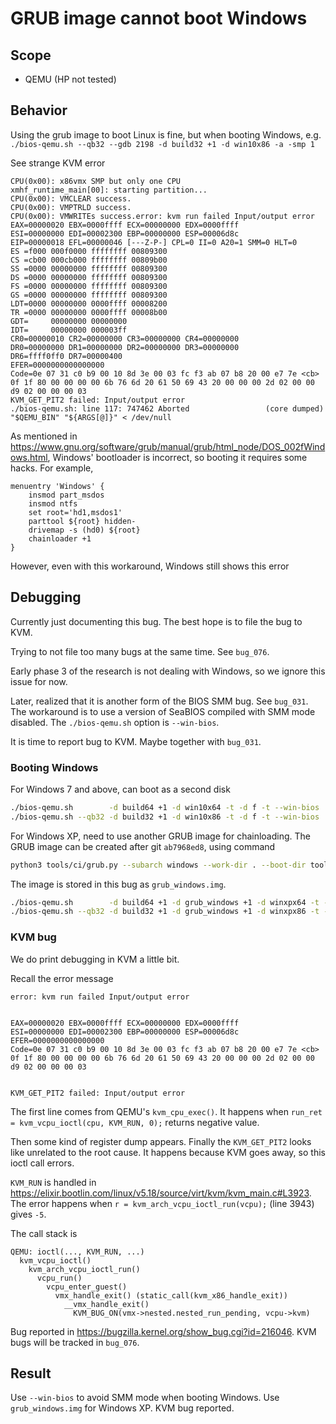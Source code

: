 # GRUB image cannot boot Windows

## Scope
* QEMU (HP not tested)

## Behavior
Using the grub image to boot Linux is fine, but when booting Windows, e.g.
`./bios-qemu.sh --qb32 --gdb 2198 -d build32 +1 -d win10x86 -a -smp 1`

See strange KVM error
```
CPU(0x00): x86vmx SMP but only one CPU
xmhf_runtime_main[00]: starting partition...
CPU(0x00): VMCLEAR success.
CPU(0x00): VMPTRLD success.
CPU(0x00): VMWRITEs success.error: kvm run failed Input/output error
EAX=00000020 EBX=0000ffff ECX=00000000 EDX=0000ffff
ESI=00000000 EDI=00002300 EBP=00000000 ESP=00006d8c
EIP=00000018 EFL=00000046 [---Z-P-] CPL=0 II=0 A20=1 SMM=0 HLT=0
ES =f000 000f0000 ffffffff 00809300
CS =cb00 000cb000 ffffffff 00809b00
SS =0000 00000000 ffffffff 00809300
DS =0000 00000000 ffffffff 00809300
FS =0000 00000000 ffffffff 00809300
GS =0000 00000000 ffffffff 00809300
LDT=0000 00000000 0000ffff 00008200
TR =0000 00000000 0000ffff 00008b00
GDT=     00000000 00000000
IDT=     00000000 000003ff
CR0=00000010 CR2=00000000 CR3=00000000 CR4=00000000
DR0=00000000 DR1=00000000 DR2=00000000 DR3=00000000 
DR6=ffff0ff0 DR7=00000400
EFER=0000000000000000
Code=0e 07 31 c0 b9 00 10 8d 3e 00 03 fc f3 ab 07 b8 20 00 e7 7e <cb> 0f 1f 80 00 00 00 00 6b 76 6d 20 61 50 69 43 20 00 00 00 2d 02 00 00 d9 02 00 00 00 03
KVM_GET_PIT2 failed: Input/output error
./bios-qemu.sh: line 117: 747462 Aborted                 (core dumped) "$QEMU_BIN" "${ARGS[@]}" < /dev/null
```

As mentioned in
<https://www.gnu.org/software/grub/manual/grub/html_node/DOS_002fWindows.html>,
Windows' bootloader is incorrect, so booting it requires some hacks. For
example,
```
menuentry 'Windows' {
	insmod part_msdos
	insmod ntfs
	set root='hd1,msdos1'
	parttool ${root} hidden-
	drivemap -s (hd0) ${root}
	chainloader +1
}
```

However, even with this workaround, Windows still shows this error

## Debugging

Currently just documenting this bug. The best hope is to file the bug to KVM.

Trying to not file too many bugs at the same time. See `bug_076`.

Early phase 3 of the research is not dealing with Windows, so we ignore this
issue for now.

Later, realized that it is another form of the BIOS SMM bug. See `bug_031`. The
workaround is to use a version of SeaBIOS compiled with SMM mode disabled.
The `./bios-qemu.sh` option is `--win-bios`.

It is time to report bug to KVM. Maybe together with `bug_031`.

### Booting Windows

For Windows 7 and above, can boot as a second disk

```sh
./bios-qemu.sh        -d build64 +1 -d win10x64 -t -d f -t --win-bios
./bios-qemu.sh --qb32 -d build32 +1 -d win10x86 -t -d f -t --win-bios
```

For Windows XP, need to use another GRUB image for chainloading. The GRUB image
can be created after git `ab7968ed8`, using command
```sh
python3 tools/ci/grub.py --subarch windows --work-dir . --boot-dir tools/ci/boot
```

The image is stored in this bug as `grub_windows.img`.

```sh
./bios-qemu.sh        -d build64 +1 -d grub_windows +1 -d winxpx64 -t --win-bios
./bios-qemu.sh --qb32 -d build32 +1 -d grub_windows +1 -d winxpx86 -t --win-bios
```

### KVM bug

We do print debugging in KVM a little bit.

Recall the error message 

```
error: kvm run failed Input/output error


EAX=00000020 EBX=0000ffff ECX=00000000 EDX=0000ffff
ESI=00000000 EDI=00002300 EBP=00000000 ESP=00006d8c
EFER=0000000000000000
Code=0e 07 31 c0 b9 00 10 8d 3e 00 03 fc f3 ab 07 b8 20 00 e7 7e <cb> 0f 1f 80 00 00 00 00 6b 76 6d 20 61 50 69 43 20 00 00 00 2d 02 00 00 d9 02 00 00 00 03


KVM_GET_PIT2 failed: Input/output error
```

The first line comes from QEMU's `kvm_cpu_exec()`. It happens when
`run_ret = kvm_vcpu_ioctl(cpu, KVM_RUN, 0);` returns negative value.

Then some kind of register dump appears. Finally the `KVM_GET_PIT2` looks like
unrelated to the root cause. It happens because KVM goes away, so this ioctl
call errors.

`KVM_RUN` is handled in
<https://elixir.bootlin.com/linux/v5.18/source/virt/kvm/kvm_main.c#L3923>.
The error happens when `r = kvm_arch_vcpu_ioctl_run(vcpu);` (line 3943) gives
`-5`.

The call stack is
```
QEMU: ioctl(..., KVM_RUN, ...)
  kvm_vcpu_ioctl()
    kvm_arch_vcpu_ioctl_run()
      vcpu_run()
        vcpu_enter_guest()
          vmx_handle_exit() (static_call(kvm_x86_handle_exit))
            __vmx_handle_exit()
              KVM_BUG_ON(vmx->nested.nested_run_pending, vcpu->kvm)
```

Bug reported in <https://bugzilla.kernel.org/show_bug.cgi?id=216046>. KVM bugs
will be tracked in `bug_076`.

## Result

Use `--win-bios` to avoid SMM mode when booting Windows. Use `grub_windows.img`
for Windows XP. KVM bug reported.


